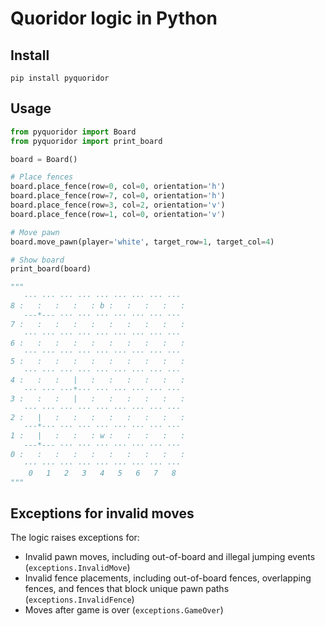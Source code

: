 # Quoridor logic in Python

## Install

```
pip install pyquoridor
```

## Usage
```python
from pyquoridor import Board
from pyquoridor import print_board

board = Board()

# Place fences
board.place_fence(row=0, col=0, orientation='h')
board.place_fence(row=7, col=0, orientation='h')
board.place_fence(row=3, col=2, orientation='v')
board.place_fence(row=1, col=0, orientation='v')

# Move pawn
board.move_pawn(player='white', target_row=1, target_col=4)

# Show board
print_board(board)

"""
   ··· ··· ··· ··· ··· ··· ··· ··· ···
8 :   :   :   :   : b :   :   :   :   :
   ---*--- ··· ··· ··· ··· ··· ··· ···
7 :   :   :   :   :   :   :   :   :   :
   ··· ··· ··· ··· ··· ··· ··· ··· ···
6 :   :   :   :   :   :   :   :   :   :
   ··· ··· ··· ··· ··· ··· ··· ··· ···
5 :   :   :   :   :   :   :   :   :   :
   ··· ··· ··· ··· ··· ··· ··· ··· ···
4 :   :   :   |   :   :   :   :   :   :
   ··· ··· ···*··· ··· ··· ··· ··· ···
3 :   :   :   |   :   :   :   :   :   :
   ··· ··· ··· ··· ··· ··· ··· ··· ···
2 :   |   :   :   :   :   :   :   :   :
   ···*··· ··· ··· ··· ··· ··· ··· ···
1 :   |   :   :   : w :   :   :   :   :
   ---*--- ··· ··· ··· ··· ··· ··· ···
0 :   :   :   :   :   :   :   :   :   :
   ··· ··· ··· ··· ··· ··· ··· ··· ···
    0   1   2   3   4   5   6   7   8 
"""

```

## Exceptions for invalid moves

The logic raises exceptions for:
* Invalid pawn moves, including out-of-board and illegal jumping events (`exceptions.InvalidMove`)
* Invalid fence placements, including out-of-board fences, overlapping fences, and fences that block unique pawn paths (`exceptions.InvalidFence`)
* Moves after game is over (`exceptions.GameOver`)
